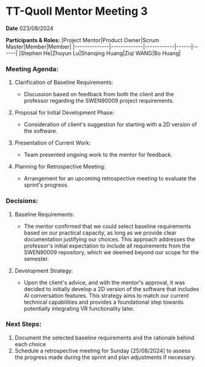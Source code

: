 # TT-Quoll Mentor Meeting 3

**Date** 023/08/2024

**Participants & Roles:**
|Project Mentor|Product Owner|Scrum Master|Member|Member|
|--------------|-------------|------------|------|------|
|Stephen He|Zhuyun Lu|Shanqing Huang|Ziqi WANG|Bo Huang|

### Meeting Agenda:

1. Clarification of Baseline Requirements:
   - Discussion based on feedback from both the client and the professor regarding the SWEN90009 project requirements.
2. Proposal for Initial Development Phase:

   - Consideration of client's suggestion for starting with a 2D version of the software.

3. Presentation of Current Work:

   - Team presented ongoing work to the mentor for feedback.

4. Planning for Retrospective Meeting:

   - Arrangement for an upcoming retrospective meeting to evaluate the sprint's progress.

### Decisions:

1. Baseline Requirements:

   - The mentor confirmed that we could select baseline requirements based on our practical capacity, as long as we provide clear documentation justifying our choices. This approach addresses the professor's initial expectation to include all requirements from the SWEN90009 repository, which we deemed beyond our scope for the semester.

2. Development Strategy:

   - Upon the client's advice, and with the mentor's approval, it was decided to initially develop a 2D version of the software that includes AI conversation features. This strategy aims to match our current technical capabilities and provides a foundational step towards potentially integrating VR functionality later.

### Next Steps:

1. Document the selected baseline requirements and the rationale behind each choice
2. Schedule a retrospective meeting for Sunday [25/08/2024] to assess the progress made during the sprint and plan adjustments if necessary.
